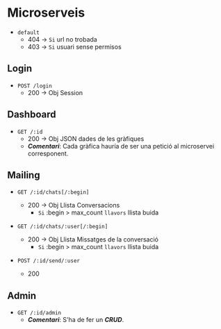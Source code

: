 # Microserveis
+ ```default```
  + 404 -> ```Si``` url no trobada
  + 403 -> ```Si``` usuari sense permisos

## Login
+ ```POST /login```
  + 200 -> Obj Session

## Dashboard
+ ```GET /:id```
  + 200 -> Obj JSON dades de les gràfiques
  + _**Comentari**_: Cada gràfica hauría de ser una petició al microservei corresponent.

## Mailing
+ ```GET /:id/chats[/:begin]```
  + 200 -> Obj Llista Conversacions
    + ```Si``` :begin > max_count ```llavors``` llista buida


+ ```GET /:id/chats/:user[/:begin]```  
  + 200 -> Obj Llista Missatges de la conversació
    + ```Si``` :begin > max_count ```llavors``` llista buida


+ ```POST /:id/send/:user```  
  + 200

## Admin
+ ```GET /:id/admin```
  + _**Comentari**_: S'ha de fer un _**CRUD**_.

